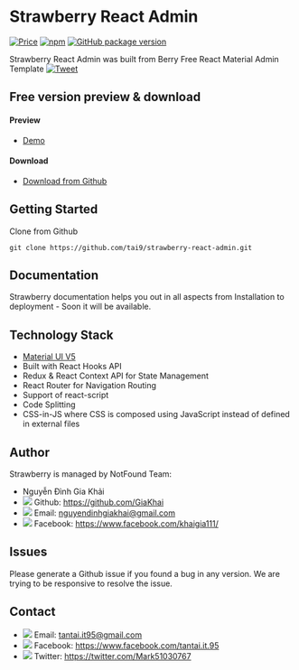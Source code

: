 # Strawberry React Admin


[![Price](https://img.shields.io/badge/price-FREE-0098f7.svg)](https://github.com/codedthemes/berry-free-react-admin-template/blob/main/LICENSE)
[![npm](https://img.shields.io/npm/v/froala-design-blocks.svg?colorB=brightgreen)](https://www.npmjs.com/package/berry-material-react-free)
[![GitHub package version](https://img.shields.io/github/package-json/v/froala/design-blocks.svg)](https://github.com/codedthemes/berry-free-react-admin-template/)


Strawberry React Admin was built from Berry Free React Material Admin Template [![Tweet](https://img.shields.io/twitter/url/http/shields.io.svg?style=social)](https://twitter.com/intent/tweet?text=Get%20Berry%20React%20-%20The%20most%20beautiful%20Material%20designed%20Admin%20Dashboard%20Template%20&url=https://berrydashboard.io&via=codedthemes&hashtags=reactjs,webdev,developers,javascript)


## Free version preview & download

#### Preview

 - [Demo](https://strawberry-react-admin.netlify.app)

#### Download

 - [Download from Github](https://github.com/tai9/strawberry-react-admin.git)
 
 
## Getting Started

Clone from Github 
```
git clone https://github.com/tai9/strawberry-react-admin.git
```

## Documentation

Strawberry documentation helps you out in all aspects from Installation to deployment - Soon it will be available.

## Technology Stack

 - [Material UI V5](https://material-ui.com/)
 - Built with React Hooks API
 - Redux & React Context API for State Management
 - React Router for Navigation Routing
 - Support of react-script
 - Code Splitting
 - CSS-in-JS where CSS is composed using JavaScript instead of defined in external files

## Author

Strawberry is managed by NotFound Team: 
- Nguyễn Đình Gia Khải
- <img src="https://img.icons8.com/doodle/16/000000/facebook-new.png"/> Github: https://github.com/GiaKhai
- <img src="https://img.icons8.com/doodle/16/000000/gmail.png"/> Email: nguyendinhgiakhai@gmail.com
- <img src="https://img.icons8.com/doodle/16/000000/facebook-new.png"/> Facebook: https://www.facebook.com/khaigia111/
## Issues

Please generate a Github issue if you found a bug in any version. We are trying to be responsive to resolve the issue.
 
## Contact
- <img src="https://img.icons8.com/doodle/16/000000/gmail.png"/> Email: tantai.it95@gmail.com
- <img src="https://img.icons8.com/doodle/16/000000/facebook-new.png"/> Facebook: https://www.facebook.com/tantai.it.95
- <img src="https://img.icons8.com/doodle/16/000000/twitter.png"/> Twitter: https://twitter.com/Mark51030767

